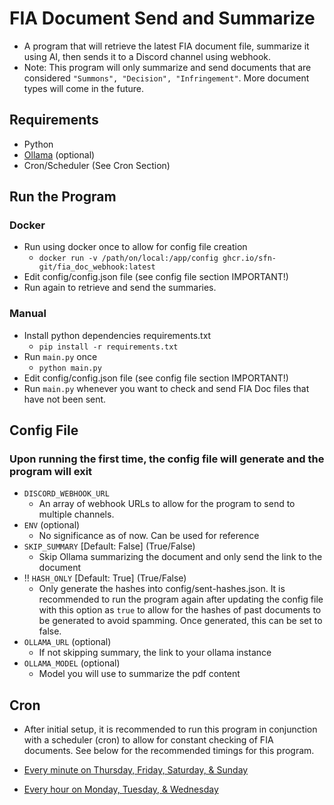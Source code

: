 # FIA Document Send and Summarize

- A program that will retrieve the latest FIA document file, summarize it using AI, then sends it to a Discord channel using webhook.
- Note: This program will only summarize and send documents that are considered `"Summons", "Decision", "Infringement"`. More document types will come in the future.

## Requirements
- Python
- [Ollama](https://github.com/ollama/ollama) (optional)
- Cron/Scheduler (See Cron Section)

## Run the Program
### Docker
- Run using docker once to allow for config file creation
    - `docker run -v /path/on/local:/app/config ghcr.io/sfn-git/fia_doc_webhook:latest`
- Edit config/config.json file (see config file section IMPORTANT!) 
- Run again to retrieve and send the summaries. 
### Manual
- Install python dependencies requirements.txt
    - `pip install -r requirements.txt`
- Run `main.py` once
    - `python main.py`
- Edit config/config.json file (see config file section IMPORTANT!)
- Run `main.py` whenever you want to check and send FIA Doc files that have not been sent.

## Config File
### Upon running the first time, the config file will generate and the program will exit

- `DISCORD_WEBHOOK_URL`
    - An array of webhook URLs to allow for the program to send to multiple channels.
- `ENV` (optional)
    - No significance as of now. Can be used for reference
- `SKIP_SUMMARY` [Default: False] (True/False)
    - Skip Ollama summarizing the document and only send the link to the document
- ‼️ `HASH_ONLY` [Default: True] (True/False) 
    - Only generate the hashes into config/sent-hashes.json. It is recommended to run the program again after updating the config file with this option as `true` to allow for the hashes of past documents to be generated to avoid spamming. Once generated, this can be set to false.
- `OLLAMA_URL` (optional)
    - If not skipping summary, the link to your ollama instance
- `OLLAMA_MODEL` (optional)
    - Model you will use to summarize the pdf content

## Cron
- After initial setup, it is recommended to run this program in conjunction with a scheduler (cron) to allow for constant checking of FIA documents. See below for the recommended timings for this program.

- [Every minute on Thursday, Friday, Saturday, & Sunday](https://crontab.guru/#*_*_*_*_0,4,5,6)
- [Every hour on Monday, Tuesday, & Wednesday](https://crontab.guru/#0_*/1_*_*_1,2,3)